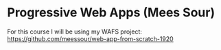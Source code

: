 # Progressive Web Apps (Mees Sour)
For this course I will be using my WAFS project: https://github.com/meessour/web-app-from-scratch-1920